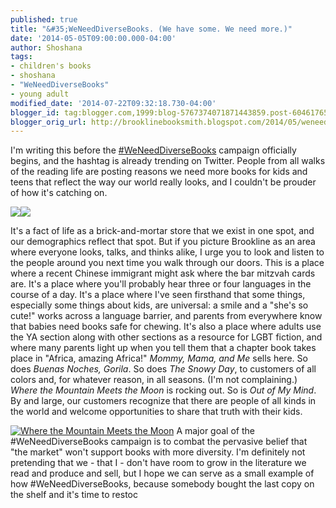```yaml
---
published: true
title: "&#35;WeNeedDiverseBooks. (We have some. We need more.)"
date: '2014-05-05T09:00:00.000-04:00'
author: Shoshana
tags:
- children's books
- shoshana
- "WeNeedDiverseBooks"
- young adult
modified_date: '2014-07-22T09:32:18.730-04:00'
blogger_id: tag:blogger.com,1999:blog-5767374071871443859.post-6046176587638676144
blogger_orig_url: http://brooklinebooksmith.blogspot.com/2014/05/weneeddiversebooks-we-have-some-we-need.html
---
```

I'm writing this before the [#WeNeedDiverseBooks](http://weneeddiversebooks.tumblr.com/post/83943947418/we-need-diverse-books-campaign) campaign officially begins, and the hashtag is already trending on Twitter. People from all walks of the reading life are posting reasons we need more books for kids and teens that reflect the way our world really looks, and I couldn't be prouder of how it's catching on.

[![](http://images.booksense.com/images/books/332/867/FC9780670867332.JPG)](http://images.indiebound.com/332/867/9780670867332.jpg "The Snowy Day")[![](http://images.booksense.com/images/books/639/462/FC9781582462639.JPG)](http://images.indiebound.com/639/462/9781582462639.jpg "Mommy, Mama, and Me")



It's a fact of life as a brick-and-mortar store that we exist in one spot, and our demographics reflect that spot. But if you picture Brookline as an area where everyone looks, talks, and thinks alike, I urge you to look and listen to the people around you next time you walk through our doors. This is a place where a recent Chinese immigrant might ask where the bar mitzvah cards are. It's a place where you'll probably hear three or four languages in the course of a day. It's a place where I've seen firsthand that some things, especially some things about kids, are universal: a smile and a "she's so cute!" works across a language barrier, and parents from everywhere know that babies need books safe for chewing. It's also a place where adults use the YA section along with other sections as a resource for LGBT fiction, and where many parents light up when you tell them that a chapter book takes place in "Africa, amazing Africa!" _Mommy, Mama, and Me_ sells here. So does _Buenas Noches, Gorila_. So does _The Snowy Day_, to customers of all colors and, for whatever reason, in all seasons. (I'm not complaining.) _Where the Mountain Meets the Moon_ is rocking out. So is _Out of My Mind_. By and large, our customers recognize that there are people of all kinds in the world and welcome opportunities to share that truth with their kids.


[![](http://images.booksense.com/images/books/638/038/FC9780316038638.JPG "Where the Mountain Meets the Moon")](http://www.brooklinebooksmith-shop.com/book/v/9780316038638)
A major goal of the #WeNeedDiverseBooks campaign is to combat the pervasive belief that "the market" won't support books with more diversity. I'm definitely not pretending that we - that I - don't have room to grow in the literature we read and produce and sell, but I hope we can serve as a small example of how #WeNeedDiverseBooks, because somebody bought the last copy on the shelf and it's time to restoc